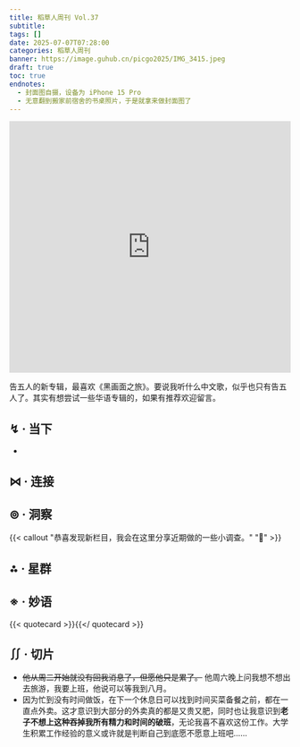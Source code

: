 ```yaml
---
title: 稻草人周刊 Vol.37
subtitle: 
tags: []
date: 2025-07-07T07:28:00
categories: 稻草人周刊
banner: https://image.guhub.cn/picgo2025/IMG_3415.jpeg
draft: true
toc: true
endnotes:
  - 封面图自摄，设备为 iPhone 15 Pro
  - 无意翻到搬家前宿舍的书桌照片，于是就拿来做封面图了
---
```


<iframe allow="autoplay *; encrypted-media *;" frameborder="0" height="450" style="width:100%;max-width:660px;overflow:hidden;background:transparent;" sandbox="allow-forms allow-popups allow-same-origin allow-scripts allow-storage-access-by-user-activation allow-top-navigation-by-user-activation" src="https://embed.music.apple.com/cn/album/%E6%88%91%E5%80%91%E5%B0%B1%E5%83%8F%E9%82%A3%E4%BA%9B%E8%A6%81%E5%91%BD%E7%9A%84%E5%82%BB%E7%93%9C/1822757825"></iframe>

告五人的新专辑，最喜欢《黑画面之旅》。要说我听什么中文歌，似乎也只有告五人了。其实有想尝试一些华语专辑的，如果有推荐欢迎留言。<!--more-->

## ↯ · 当下

- 

## ⋈︎ · 连接



## ⊚ · 洞察

{{< callout "恭喜发现新栏目，我会在这里分享近期做的一些小调查。" "🎉" >}}


## ⁂ · 星群



## ※ · 妙语

{{< quotecard >}}{{</ quotecard >}}



## ∬ · 切片

- ~~他从周二开始就没有回我消息了，但愿他只是累了。~~ 他周六晚上问我想不想出去旅游，我要上班，他说可以等我到八月。
- 因为忙到没有时间做饭，在下一个休息日可以找到时间买菜备餐之前，都在一直点外卖。这才意识到大部分的外卖真的都是又贵又肥，同时也让我意识到**老子不想上这种吞掉我所有精力和时间的破班**，无论我喜不喜欢这份工作。大学生积累工作经验的意义或许就是判断自己到底愿不愿意上班吧……
